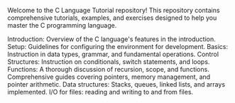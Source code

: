 Welcome to the C Language Tutorial repository! This repository contains comprehensive tutorials, examples, and exercises designed to help you master the C programming language.

Introduction: Overview of the C language's features in the introduction.
Setup: Guidelines for configuring the environment for development.
Basics: Instruction in data types, grammar, and fundamental operations.
Control Structures: Instruction on conditionals, switch statements, and loops.
Functions: A thorough discussion of recursion, scope, and functions.
Comprehensive guides covering pointers, memory management, and pointer arithmetic.
Data structures: Stacks, queues, linked lists, and arrays implemented.
I/O for files: reading and writing to and from files.

